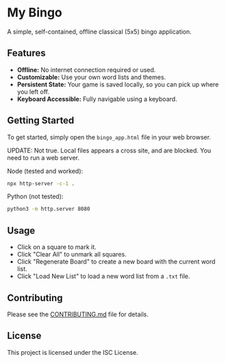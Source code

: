 # My Bingo

A simple, self-contained, offline classical (5x5) bingo application.

## Features

- **Offline:** No internet connection required or used.
- **Customizable:** Use your own word lists and themes.
- **Persistent State:** Your game is saved locally, so you can pick up where you left off.
- **Keyboard Accessible:** Fully navigable using a keyboard.

## Getting Started

To get started, simply open the `bingo_app.html` file in your web browser.

UPDATE: Not true. Local files appears a cross site, and are blocked. You need to
run a web server.

Node (tested and worked):
```bash
npx http-server -c-1 .
```

Python (not tested):
```bash
python3 -m http.server 8080
```

## Usage

- Click on a square to mark it.
- Click "Clear All" to unmark all squares.
- Click "Regenerate Board" to create a new board with the current word list.
- Click "Load New List" to load a new word list from a `.txt` file.

## Contributing

Please see the [CONTRIBUTING.md](CONTRIBUTING.md) file for details.

## License

This project is licensed under the ISC License.
